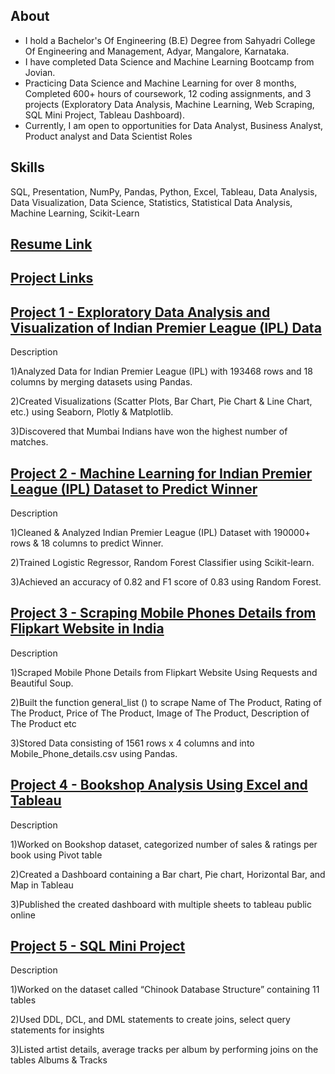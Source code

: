 ## About

- I hold a Bachelor's Of Engineering (B.E) Degree from Sahyadri College Of Engineering and Management, Adyar, Mangalore, Karnataka.
- I have completed Data Science and Machine Learning Bootcamp from Jovian.
- Practicing Data Science and Machine Learning for over 8 months, Completed 600+ hours of coursework, 12 coding assignments, and 3 projects (Exploratory Data Analysis, Machine Learning, Web Scraping, SQL Mini Project, Tableau Dashboard).
- Currently, I am open to opportunities for Data Analyst, Business Analyst, Product analyst and Data Scientist Roles
 
## Skills

SQL, Presentation, NumPy, Pandas, Python, Excel, Tableau, Data Analysis, Data Visualization, Data Science, Statistics, Statistical Data Analysis, Machine Learning, Scikit-Learn

## [Resume Link](https://docs.google.com/document/d/1TMl5datitIlwpgB8ZeFtK1wL9fNAyS7v/edit?usp=sharing&ouid=116233464878335893022&rtpof=true&sd=true)

## [Project Links](https://prajwalkarmarkarg.medium.com/)

## [Project 1 - Exploratory Data Analysis and Visualization of Indian Premier League (IPL) Data](https://jovian.com/prajwalkarmarkar/ipl-detail-data-analysis)

Description

1)Analyzed Data for Indian Premier League (IPL) with 193468 rows and 18 columns by merging datasets using Pandas.

2)Created Visualizations (Scatter Plots, Bar Chart, Pie Chart & Line Chart, etc.) using Seaborn, Plotly & Matplotlib.

3)Discovered that Mumbai Indians have won the highest number of matches.

## [Project 2 - Machine Learning for Indian Premier League (IPL) Dataset to Predict Winner](https://jovian.com/prajwalkarmarkar/ipl-detail-data-analysis-and-machine-learning)

Description

1)Cleaned & Analyzed Indian Premier League (IPL) Dataset with 190000+ rows & 18 columns to predict Winner.

2)Trained Logistic Regressor, Random Forest Classifier using Scikit-learn.

3)Achieved an accuracy of 0.82 and F1 score of 0.83 using Random Forest.

## [Project 3 - Scraping Mobile Phones Details from Flipkart Website in India](https://jovian.com/prajwalkarmarkar/scraping-flipkart-details-of-mobile-phones-in-india-ff72b)
Description

1)Scraped Mobile Phone Details from Flipkart Website Using Requests and Beautiful Soup.

2)Built the function general_list () to scrape Name of The Product, Rating of The Product, Price of The Product, Image of The Product, Description of The Product etc

3)Stored Data consisting of 1561 rows x 4 columns and into Mobile_Phone_details.csv using Pandas.

## [Project 4 - Bookshop Analysis Using Excel and Tableau](https://public.tableau.com/app/profile/prajwal.karmarkar.g./viz/PrajwalKarmarkarGTablueauAssignment/BookShopDataAnalysisByPrajwalPage-1)

Description

1)Worked on Bookshop dataset, categorized number of sales & ratings per book using Pivot table

2)Created a Dashboard containing a Bar chart, Pie chart, Horizontal Bar, and Map in Tableau

3)Published the created dashboard with multiple sheets to tableau public online

## [Project 5 - SQL Mini Project](https://jovian.com/prajwalkarmarkar/sql)

Description

1)Worked on the dataset called “Chinook Database Structure” containing 11 tables

2)Used DDL, DCL, and DML statements to create joins, select query statements for insights 

3)Listed artist details, average tracks per album by performing joins on the tables Albums & Tracks

